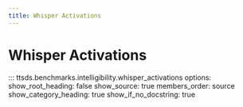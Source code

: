 ```yaml
---
title: Whisper Activations
---
```


# Whisper Activations

::: ttsds.benchmarks.intelligibility.whisper_activations
    options:
      show_root_heading: false
      show_source: true
      members_order: source
      show_category_heading: true
      show_if_no_docstring: true
